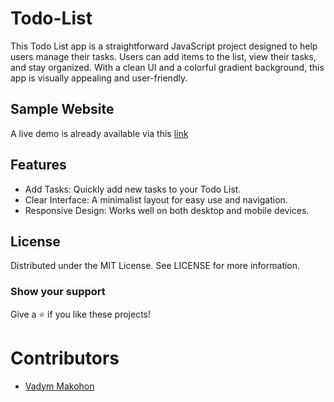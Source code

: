 # Todo-List
This Todo List app is a straightforward JavaScript project designed to help users manage their tasks. Users can add items to the list, view their tasks, and stay organized. With a clean UI and a colorful gradient background, this app is visually appealing and user-friendly.

## Sample Website
A live demo is already available via this [link](https://vadymmakohon.github.io/Todo-List/)

## Features
- Add Tasks: Quickly add new tasks to your Todo List.
- Clear Interface: A minimalist layout for easy use and navigation.
- Responsive Design: Works well on both desktop and mobile devices.

## License
Distributed under the MIT License. See LICENSE for more information.

### Show your support

Give a ⭐ if you like these projects!

# Contributors

- [Vadym Makohon](https://github.com/VadymMakohon)
